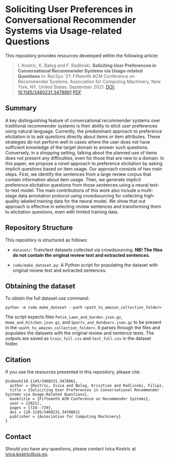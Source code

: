 # Soliciting User Preferences in Conversational Recommender Systems via Usage-related Questions

This repository provides resources developed within the following article:

> I. Kostric, K. Balog and F. Radlinski. **Soliciting User Preferences in Conversational Recommender Systems via Usage-related Questions** In: RecSys '21: Fifteenth ACM Conference on Recommender Systems.     Association for Computing Machinery, New York, NY, United States. September 2021. [DOI: 10.1145/3460231.3478861](https://doi.org/10.1145/3460231.3478861) [PDF](https://arxiv.org/pdf/2111.13463.pdf)

## Summary

A key distinguishing feature of conversational recommender systems over traditional recommender systems is their ability to elicit user preferences using natural language. Currently, the predominant approach to preference elicitation is to ask questions directly about items or item attributes. These strategies do not perform well in cases where the user does not have sufficient knowledge of the target domain to answer such questions. Conversely, in a shopping setting, talking about the planned use of items does not present any difficulties, even for those that are new to a domain. In this paper, we propose a novel approach to preference elicitation by asking implicit questions based on item usage. Our approach consists of two main steps. First, we identify the sentences from a large review corpus that contain information about item usage. Then, we generate implicit preference elicitation questions from those sentences using a neural text-to-text model. The main contributions of this work also include a multi-stage data annotation protocol using crowdsourcing for collecting high-quality labeled training data for the neural model. We show that out approach is effective in selecting review sentences and transforming them to elicitation questions, even with limited training data.

## Repository Structure

This repository is structured as follows:

- `dataset/`: Train/test datasets collected via crowdsourcing. **NB! The files do not contain the original review text and extracted sentences.**

- `code/make_dataset.py`: A Python script for populating the dataset with original review text and extracted sentences.

## Obtaining the dataset

To obtain the full dataset use command:

```
python -m code.make_dataset --path <path_to_amazon_collection_folder>
```

The script expects files `Patio_Lawn_and_Garden.json.gz`, `Home_and_Kitchen.json.gz`, and `Sports_and_Outdoors.json.gz` to be present in the `<path_to_amazon_collection_folder>`. It parses through the files and populates the datasets with the original review and sentence texts.
The outputs are saved as `train_full.csv` and `test_full.csv` in the dataset folder.

## Citation

If you use the resources presented in this repository, please cite:

```
@inbook{10.1145/3460231.3478861,
  author = {Kostric, Ivica and Balog, Krisztian and Radlinski, Filip},
  title = {Soliciting User Preferences in Conversational Recommender Systems via Usage-Related Questions},
  booktitle = {Fifteenth ACM Conference on Recommender Systems},
  year = {2021},
  pages = {724--729},
  doi = {10.1145/3460231.3478861}
  publisher = {Association for Computing Machinery}
}
```

## Contact

Should you have any questions, please contact Ivica Kostric at ivica.kostric@uis.no.
